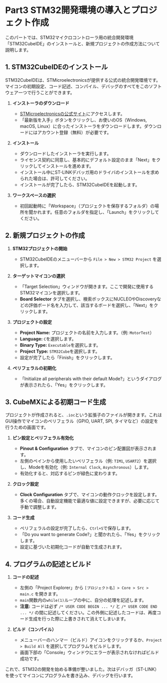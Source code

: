 # Part3 STM32開発環境の導入とプロジェクト作成

このパートでは、STM32マイクロコントローラ用の統合開発環境「STM32CubeIDE」のインストールと、新規プロジェクトの作成方法について説明します。

## 1. STM32CubeIDEのインストール

STM32CubeIDEは、STMicroelectronicsが提供する公式の統合開発環境です。マイコンの初期設定、コード記述、コンパイル、デバッグのすべてをこのソフトウェア一つで行うことができます。

1.  **インストーラのダウンロード**
    *   [STMicroelectronicsの公式サイト](https://www.st.com/ja/development-tools/stm32cubeide.html)にアクセスします。
    *   「最新版を入手」ボタンをクリックし、お使いのOS（Windows, macOS, Linux）に合ったインストーラをダウンロードします。ダウンロードにはアカウント登録（無料）が必要です。

2.  **インストール**
    *   ダウンロードしたインストーラを実行します。
    *   ライセンス契約に同意し、基本的にデフォルト設定のまま「Next」をクリックしてインストールを進めます。
    *   インストール中にST-LINKデバッガ用のドライバのインストールを求められた場合は、許可してください。
    *   インストールが完了したら、STM32CubeIDEを起動します。

3.  **ワークスペースの選択**
    *   初回起動時に「Workspace」（プロジェクトを保存するフォルダ）の場所を聞かれます。任意のフォルダを指定し、「Launch」をクリックしてください。

## 2. 新規プロジェクトの作成

1.  **STM32プロジェクトの開始**
    *   STM32CubeIDEのメニューバーから `File > New > STM32 Project` を選択します。

2.  **ターゲットマイコンの選択**
    *   「Target Selection」ウィンドウが開きます。ここで開発に使用するSTM32マイコンを選択します。
    *   **Board Selector** タブを選択し、検索ボックスにNUCLEOやDiscoveryなどの評価ボード名を入力して、該当するボードを選択し、「Next」をクリックします。

3.  **プロジェクトの設定**
    *   **Project Name:** プロジェクトの名前を入力します。（例: `MotorTest`）
    *   **Language:** `C`を選択します。
    *   **Binary Type:** `Executable`を選択します。
    *   **Project Type:** `STM32Cube`を選択します。
    *   設定が完了したら「Finish」をクリックします。

4.  **ペリフェラルの初期化**
    *   「Initialize all peripherals with their default Mode?」というダイアログが表示されたら、「Yes」をクリックします。

## 3. CubeMXによる初期コード生成

プロジェクトが作成されると、`.ioc`という拡張子のファイルが開きます。これはGUI操作でマイコンのペリフェラル（GPIO, UART, SPI, タイマなど）の設定を行うための画面です。

1.  **ピン設定とペリフェラル有効化**
    *   **Pinout & Configuration** タブで、マイコンのピン配置図が表示されます。
    *   左側のペインから使用したいペリフェラル（例: `TIM1`, `USART2`）を選択し、Modeを有効化（例: `Internal Clock`, `Asynchronous`）します。
    *   有効化すると、対応するピンが緑色に変わります。

2.  **クロック設定**
    *   **Clock Configuration** タブで、マイコンの動作クロックを設定します。多くの場合、自動設定機能で最適な値に設定できますが、必要に応じて手動で調整します。

3.  **コード生成**
    *   ペリフェラルの設定が完了したら、`Ctrl+S`で保存します。
    *   「Do you want to generate Code?」と聞かれたら、「Yes」をクリックします。
    *   設定に基づいた初期化コードが自動で生成されます。

## 4. プログラムの記述とビルド

1.  **コードの記述**
    *   左側の「Project Explorer」から `[プロジェクト名] > Core > Src > main.c` を開きます。
    *   `main`関数内の`while(1)`ループの中に、自分の処理を記述します。
    *   **注意:** コードは必ず `/* USER CODE BEGIN ... */` と `/* USER CODE END ... */` の間に記述してください。この外側に記述したコードは、再度コード生成を行った際に上書きされて消えてしまいます。

2.  **ビルド（コンパイル）**
    *   メニューバーのハンマー（ビルド）アイコンをクリックするか、`Project > Build All` を選択してプログラムをビルドします。
    *   画面下部の「Console」ウィンドウにエラーが表示されなければビルド成功です。

これで、STM32の開発を始める準備が整いました。次はデバッガ（ST-LINK）を使ってマイコンにプログラムを書き込み、デバッグを行います。